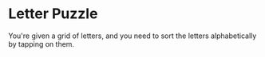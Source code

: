 # Letter Puzzle

You're given a grid of letters, and you need to sort the letters alphabetically by tapping on them.
